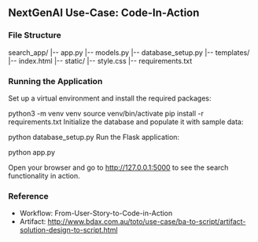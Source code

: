 ## NextGenAI Use-Case: Code-In-Action
### File Structure
search_app/
|-- app.py
|-- models.py
|-- database_setup.py
|-- templates/
    |-- index.html
|-- static/
    |-- style.css
|-- requirements.txt


### Running the Application
Set up a virtual environment and install the required packages:

python3 -m venv venv
source venv/bin/activate
pip install -r requirements.txt
Initialize the database and populate it with sample data:

python database_setup.py
Run the Flask application:

python app.py

Open your browser and go to http://127.0.0.1:5000 to see the search functionality in action.

### Reference
- Workflow: From-User-Story-to-Code-in-Action
- Artifact: http://www.bdax.com.au/toto/use-case/ba-to-script/artifact-solution-design-to-script.html
